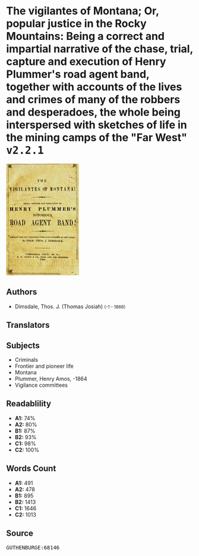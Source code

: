 # The vigilantes of Montana; Or, popular justice in the Rocky Mountains: Being a correct and impartial narrative of the chase, trial, capture and execution of Henry Plummer's road agent band, together with accounts of the lives and crimes of many of the robbers and desperadoes, the whole being interspersed with sketches of life in the mining camps of the "Far West" <kbd>v2.2.1</kbd>

![](./cover.medium.jpg "")

## Authors


 - Dimsdale, Thos. J. (Thomas Josiah) <small>(-1 - 1866)</small>

## Translators



## Subjects


 - Criminals
 - Frontier and pioneer life
 - Montana
 - Plummer, Henry Amos, -1864
 - Vigilance committees

## Readablility


 - **A1:** 74%
 - **A2:** 80%
 - **B1:** 87%
 - **B2:** 93%
 - **C1:** 98%
 - **C2:** 100%

## Words Count


 - **A1:** 491
 - **A2:** 478
 - **B1:** 895
 - **B2:** 1413
 - **C1:** 1646
 - **C2:** 1013

## Source


<kbd>GUTHENBURGE:68146</kbd>
